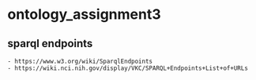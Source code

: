 # ontology_assignment3

## sparql endpoints
    - https://www.w3.org/wiki/SparqlEndpoints
    - https://wiki.nci.nih.gov/display/VKC/SPARQL+Endpoints+List+of+URLs
    
